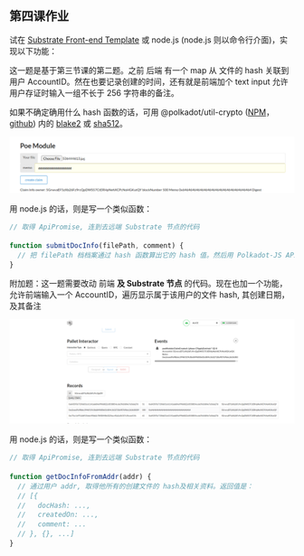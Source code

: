 ## 第四课作业

试在 [Substrate Front-end Template](https://github.com/SubstrateCourse/substrate-front-end-template) 或 node.js (node.js 则以命令行介面)，实现以下功能：

这一题是基于第三节课的第二题。之前 后端 有一个 map 从 文件的 hash 关联到 用户 AccountID。然在也要记录创建的时间，还有就是前端加个 text input 允许用户存证时输入一组不长于 256 字符串的备注。

如果不确定确用什么 hash 函数的话，可用 @polkadot/util-crypto ([NPM](https://www.npmjs.com/package/@polkadot/util-crypto)，[github](https://github.com/polkadot-js/common/tree/master/packages/util-crypto)) 内的 [blake2](https://github.com/polkadot-js/common/tree/master/packages/util-crypto/src/blake2) 或 [sha512](https://github.com/polkadot-js/common/tree/master/packages/util-crypto/src/sha512)。

![create_claim_with_memo](create_claim_with_memo.png)

用 node.js 的话，则是写一个类似函数：

```javascript
// 取得 ApiPromise, 连到去远端 Substrate 节点的代码

function submitDocInfo(filePath, comment) {
  // 把 filePath 档档案通过 hash 函数算出它的 hash 值。然后用 Polkadot-JS API 提交个个 extrinsics 到 Substrate
}
```

附加题：这一题需要改动 前端 **及 Substrate 节点** 的代码。现在也加一个功能，允许前端输入一个 AccountID，遍历显示属于该用户的文件 hash, 其创建日期，及其备注

![records](records.png)

用 node.js 的话，则是写一个类似函数：

```javascript
// 取得 ApiPromise, 连到去远端 Substrate 节点的代码

function getDocInfoFromAddr(addr) {
  // 通过用户 addr, 取得他所有的创建文件的 hash及相关资料。返回值是：
  // [{
  //   docHash: ..., 
  //   createdOn: ..., 
  //   comment: ...
  // }, {}, ...]
}
```
